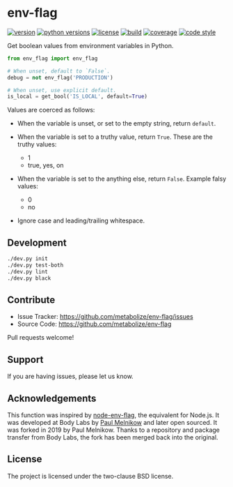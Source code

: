 # env-flag

[![version](https://img.shields.io/pypi/v/env-flag?style=flat-square)][pypi]
[![python versions](https://img.shields.io/pypi/pyversions/env-flag?style=flat-square)][pypi]
[![license](https://img.shields.io/pypi/l/env-flag?style=flat-square)][pypi]
[![build](https://img.shields.io/circleci/project/github/metabolize/env-flag/master?style=flat-square)][build]
[![coverage](https://img.shields.io/badge/coverage-100%25-brightgreen.svg?style=flat-square)][coverage]
[![code style](https://img.shields.io/badge/code%20style-black-black?style=flat-square)][black]

Get boolean values from environment variables in Python.

[pypi]: https://pypi.org/project/env-flag/
[build]: https://circleci.com/gh/metabolize/env-flag/tree/master
[coverage]: https://github.com/metabolize/env-flag/blob/master/.coveragerc
[black]: https://black.readthedocs.io/en/stable/

```py
from env_flag import env_flag

# When unset, default to `False`.
debug = not env_flag('PRODUCTION')

# When unset, use explicit default.
is_local = get_bool('IS_LOCAL', default=True)
```

Values are coerced as follows:

- When the variable is unset, or set to the empty string, return `default`.
- When the variable is set to a truthy value, return `True`.
  These are the truthy values:

    - 1
    - true, yes, on

- When the variable is set to the anything else, return `False`.
  Example falsy values:

    - 0
    - no

- Ignore case and leading/trailing whitespace.


## Development

```sh
./dev.py init
./dev.py test-both
./dev.py lint
./dev.py black
```


## Contribute

- Issue Tracker: https://github.com/metabolize/env-flag/issues
- Source Code: https://github.com/metabolize/env-flag

Pull requests welcome!


## Support

If you are having issues, please let us know.


## Acknowledgements

This function was inspired by [node-env-flag][], the equivalent for Node.js.
It was developed at Body Labs by [Paul Melnikow][] and later open sourced.
It was forked in 2019 by Paul Melnikow. Thanks to a repository and package
transfer from Body Labs, the fork has been merged back into the original.

[node-env-flag]: https://www.npmjs.com/package/node-env-flag
[paul melnikow]: https://github.com/paulmelnikow


## License

The project is licensed under the two-clause BSD license.
